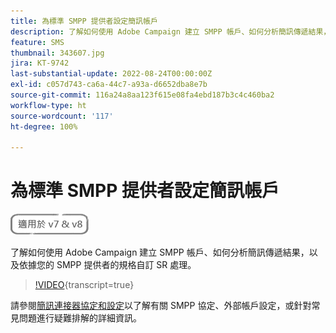```yaml
---
title: 為標準 SMPP 提供者設定簡訊帳戶
description: 了解如何使用 Adobe Campaign 建立 SMPP 帳戶、如何分析簡訊傳遞結果，以及依據您的 SMPP 提供者的規格自訂 SR 處理。 
feature: SMS
thumbnail: 343607.jpg
jira: KT-9742
last-substantial-update: 2022-08-24T00:00:00Z
exl-id: c057d743-ca6a-44c7-a93a-d6652dba8e7b
source-git-commit: 116a24a8aa123f615e08fa4ebd187b3c4c460ba2
workflow-type: ht
source-wordcount: '117'
ht-degree: 100%

---
```


# 為標準 SMPP 提供者設定簡訊帳戶

![適用於 V7 和 V8](../assets/V7-V8-stamp.png)

了解如何使用 Adobe Campaign 建立 SMPP 帳戶、如何分析簡訊傳遞結果，以及依據您的 SMPP 提供者的規格自訂 SR 處理。

>[!VIDEO](https://video.tv.adobe.com/v/343607?quality=12&learn=on){transcript=true}

請參閱[簡訊連接器協定和設定](https://experienceleague.adobe.com/docs/campaign-classic/using/sending-messages/sending-messages-on-mobiles/sms-protocol.html?lang=zh-Hant#sending-messages)以了解有關 SMPP 協定、外部帳戶設定，或針對常見問題進行疑難排解的詳細資訊。
